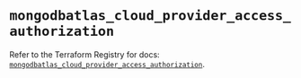 # `mongodbatlas_cloud_provider_access_authorization`

Refer to the Terraform Registry for docs: [`mongodbatlas_cloud_provider_access_authorization`](https://registry.terraform.io/providers/mongodb/mongodbatlas/1.19.0/docs/resources/cloud_provider_access_authorization).
